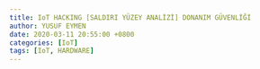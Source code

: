 ```yaml
---
title: IoT HACKING [SALDIRI YÜZEY ANALİZİ] DONANIM GÜVENLİĞİ
author: YUSUF EYMEN
date: 2020-03-11 20:55:00 +0800
categories: [IoT]
tags: [IoT, HARDWARE]
---
```


